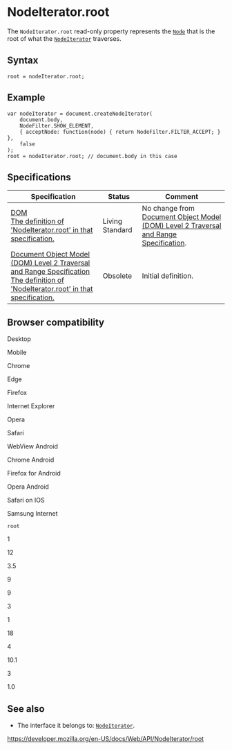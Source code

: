 # NodeIterator.root

The `NodeIterator.root` read-only property represents the [`Node`](../node) that is the root of what the [`NodeIterator`](../nodeiterator) traverses.

## Syntax

    root = nodeIterator.root;

## Example

    var nodeIterator = document.createNodeIterator(
        document.body,
        NodeFilter.SHOW_ELEMENT,
        { acceptNode: function(node) { return NodeFilter.FILTER_ACCEPT; } },
        false
    );
    root = nodeIterator.root; // document.body in this case

## Specifications

<table><thead><tr class="header"><th>Specification</th><th>Status</th><th>Comment</th></tr></thead><tbody><tr class="odd"><td><a href="https://dom.spec.whatwg.org/#dom-nodeiterator-root">DOM<br />
<span class="small">The definition of 'NodeIterator.root' in that specification.</span></a></td><td><span class="spec-living">Living Standard</span></td><td>No change from <a href="https://www.w3.org/TR/DOM-Level-2-Traversal-Range/">Document Object Model (DOM) Level 2 Traversal and Range Specification</a>.</td></tr><tr class="even"><td><a href="https://www.w3.org/TR/DOM-Level-2-Traversal-Range/traversal.html#Traversal-NodeIterator-root">Document Object Model (DOM) Level 2 Traversal and Range Specification<br />
<span class="small">The definition of 'NodeIterator.root' in that specification.</span></a></td><td><span class="spec-obsolete">Obsolete</span></td><td>Initial definition.</td></tr></tbody></table>

## Browser compatibility

Desktop

Mobile

Chrome

Edge

Firefox

Internet Explorer

Opera

Safari

WebView Android

Chrome Android

Firefox for Android

Opera Android

Safari on IOS

Samsung Internet

`root`

1

12

3.5

9

9

3

1

18

4

10.1

3

1.0

## See also

- The interface it belongs to: [`NodeIterator`](../nodeiterator).

<a href="https://developer.mozilla.org/en-US/docs/Web/API/NodeIterator/root" class="_attribution-link">https://developer.mozilla.org/en-US/docs/Web/API/NodeIterator/root</a>
